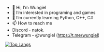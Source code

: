 - 👋 Hi, I’m Wungiel
- 👀 I’m interested in programing and games
- 🌱 I’m currently learning Python, C++, C#
- 📫 How to reach me 
 -   Discord - natok.
 -   Telegram - @wungiel (https://t.me/wungiel)

[![Top Langs](https://github-readme-stats.vercel.app/api/top-langs/?username=Syntetik008)](https://github.com/anuraghazra/github-readme-stats)

<!---
Syntetik008/Syntetik008 is a ✨ special ✨ repository because its `README.md` (this file) appears on your GitHub profile.
You can click the Preview link to take a look at your changes.
--->
